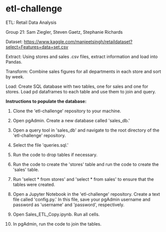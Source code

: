 # etl-challenge
ETL: Retail Data Analysis

Group 21: Sam Ziegler, Steven Gaetz, Stephanie Richards

Dataset: https://www.kaggle.com/manjeetsingh/retaildataset?select=Features+data+set.csv


Extract: Using stores and sales .csv files, extract information and load into Pandas.

Transform: Combine sales figures for all departments in each store and sort by week.

Load: Create SQL database with two tables, one for sales and one for stores. Load pd dataframes to each table and use them to join and query.

**Instructions to populate the database:**

1. Clone the 'etl-challenge' repository to your machine.

1. Open pgAdmin. Create a new database called 'sales_db.' 
 
1. Open a query tool in 'sales_db' and navigate to the root directory of the 'etl-challenge' repository.
  
1. Select the file 'queries.sql.' 

1. Run the code to drop tables if necessary.

1. Run the code to create the 'stores' table and run the code to create the 'sales' table. 
  
1. Run 'select * from stores' and 'select * from sales' to ensure that the tables were created.
  
1. Open a Jupyter Notebook in the 'etl-challenge' repository. Create a text file called 'config.py.' In this file, save your pgAdmin username and password
  as 'username' and 'password', respectively. 

1. Open Sales_ETL_Copy.ipynb. Run all cells.

1. In pgAdmin, run the code to join the tables.

